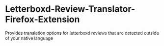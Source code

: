 # Letterboxd-Review-Translator-Firefox-Extension
Provides translation options for letterboxd reviews that are detected outside of your native language
